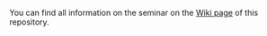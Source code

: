 You can find all information on the seminar on the [Wiki page](https://github.com/FUB-HCC/criticalsocialmedia/wiki) of this repository. 


